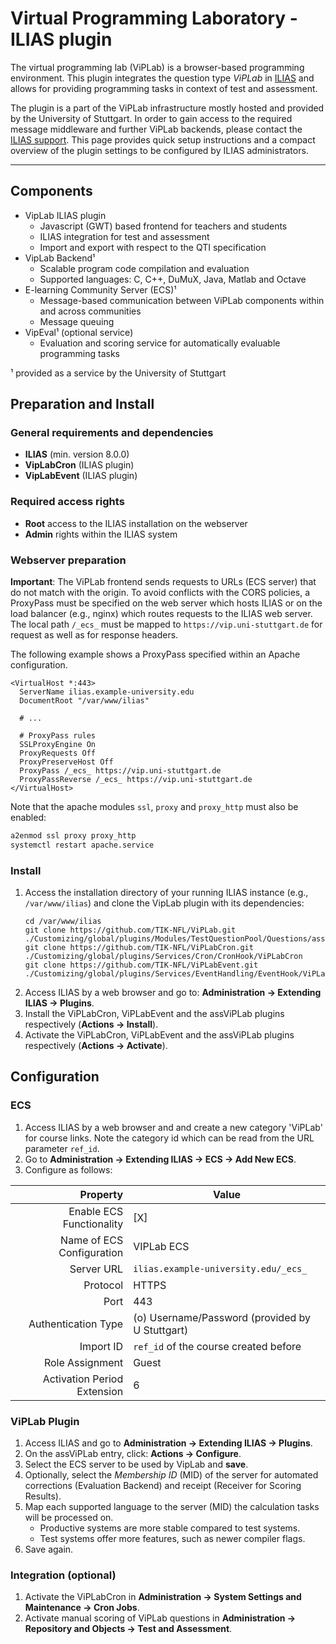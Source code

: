 # Virtual Programming Laboratory - ILIAS plugin

The virtual programming lab (ViPLab) is a browser-based programming environment.
This plugin integrates the question type _ViPLab_ in [ILIAS](https://www.ilias.de/) and allows for providing
programming tasks in context of test and assessment.

The plugin is a part of the ViPLab infrastructure mostly hosted and provided by the University of Stuttgart.
In order to gain access to the required message middleware and further ViPLab backends, please contact
the [ILIAS support](mailto:ilias-support@tik.uni-stuttgart.de).
This page provides quick setup instructions and a compact overview of the plugin settings to be configured by
ILIAS administrators.

---

## Components

- VipLab ILIAS plugin
    - Javascript (GWT) based frontend for teachers and students
    - ILIAS integration for test and assessment
    - Import and export with respect to the QTI specification
- VipLab Backend¹
    - Scalable program code compilation and evaluation
    - Supported languages: C, C++, DuMuX, Java, Matlab and Octave
- E-learning Community Server (ECS)¹
    - Message-based communication between ViPLab components within and across communities
    - Message queuing
- VipEval¹  (optional service)
    - Evaluation and scoring service for automatically evaluable programming tasks

¹ provided as a service by the University of Stuttgart

## Preparation and Install

### General requirements and dependencies
- **ILIAS** (min. version 8.0.0)
- **VipLabCron**  (ILIAS plugin)
- **VipLabEvent**  (ILIAS plugin)

### Required access rights
- **Root**  access to the ILIAS installation on the webserver
- **Admin**  rights within the ILIAS system

### Webserver preparation
**Important**:  The ViPLab frontend sends requests to URLs (ECS server) that do not match with the origin. To avoid conflicts with the CORS policies, a ProxyPass must be specified on the web server which hosts ILIAS or on the load balancer (e.g., nginx) which routes requests to the ILIAS web server. The local path `/_ecs_`  must be mapped to `https://vip.uni-stuttgart.de` for request as well as for response headers.

The following example shows a ProxyPass specified within an Apache configuration.

```editorconfig
<VirtualHost *:443>
  ServerName ilias.example-university.edu
  DocumentRoot "/var/www/ilias"
 
  # ...
 
  # ProxyPass rules
  SSLProxyEngine On
  ProxyRequests Off
  ProxyPreserveHost Off
  ProxyPass /_ecs_ https://vip.uni-stuttgart.de
  ProxyPassReverse /_ecs_ https://vip.uni-stuttgart.de
</VirtualHost>
```

Note that the apache modules `ssl`, `proxy`  and `proxy_http` must also be enabled:
```bash
a2enmod ssl proxy proxy_http
systemctl restart apache.service
```

### Install
1. Access the installation directory of your running ILIAS instance (e.g.,  `/var/www/ilias`) and clone the VipLab plugin with its dependencies:
    ```
    cd /var/www/ilias
    git clone https://github.com/TIK-NFL/ViPLab.git ./Customizing/global/plugins/Modules/TestQuestionPool/Questions/assViPLab
    git clone https://github.com/TIK-NFL/ViPLabCron.git ./Customizing/global/plugins/Services/Cron/CronHook/ViPLabCron
    git clone https://github.com/TIK-NFL/ViPLabEvent.git ./Customizing/global/plugins/Services/EventHandling/EventHook/ViPLabEvent
    ```
2. Access ILIAS by a web browser and go to:  **Administration  →  Extending ILIAS  →  Plugins**.
3. Install the ViPLabCron, ViPLabEvent  and the assViPLab plugins respectively (**Actions → Install**).
4. Activate the ViPLabCron, ViPLabEvent  and the assViPLab plugins respectively (**Actions → Activate**).

## Configuration

### ECS
1. Access ILIAS by a web browser and and create a new category 'ViPLab' for course links. Note the category id which can be read from the URL parameter `ref_id`.
2. Go to  **Administration  →  Extending ILIAS  →  ECS →  Add New ECS**.
3. Configure as follows:

|                    Property | Value                                           |
|----------------------------:|-------------------------------------------------|
|    Enable ECS Functionality | [X]                                             |
|   Name of ECS Configuration | VIPLab ECS                                      |
|                  Server URL | `ilias.example-university.edu/_ecs_`            |
|                    Protocol | HTTPS                                           |
|                        Port | 443                                             |
|         Authentication Type | (o) Username/Password (provided by U Stuttgart) |
|                   Import ID | `ref_id`  of the course created before          |
|             Role Assignment | Guest                                           |
| Activation Period Extension | 6                                               |

### ViPLab Plugin
1. Access ILIAS and go to  **Administration  →  Extending ILIAS  →  Plugins**.
2. On the  assViPLab  entry, click:  **Actions  →  Configure**.
3. Select the  ECS server  to be used by VipLab and **save**.
4. Optionally, select the  _Membership ID_  (MID) of the server for automated corrections (Evaluation Backend) and receipt (Receiver for Scoring Results).
5. Map each supported language to the server (MID) the calculation tasks will be processed on.
    - Productive systems are more stable compared to test systems.
    - Test systems offer more features, such as newer compiler flags.
6. Save again.

### Integration (optional)
1. Activate the ViPLabCron in **Administration → System Settings and Maintenance → Cron Jobs**.
2. Activate manual scoring of ViPLab questions in **Administration → Repository and Objects → Test and Assessment**.
